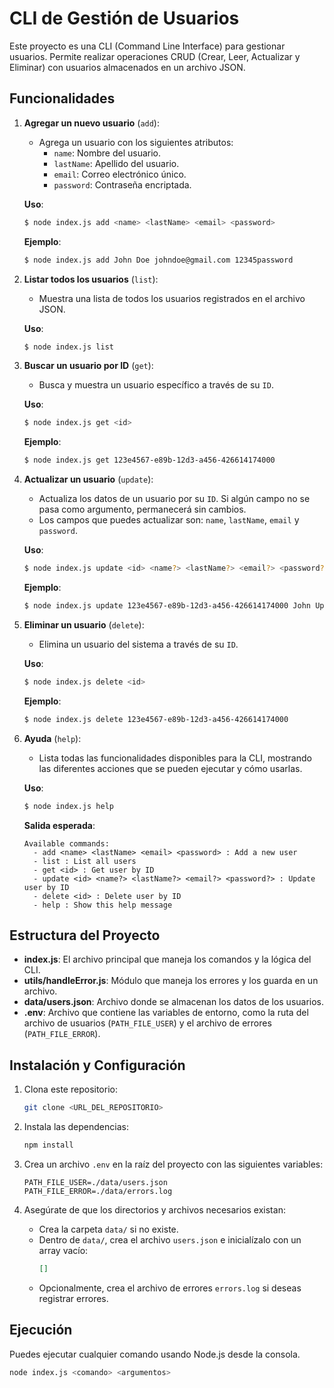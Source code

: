 # CLI de Gestión de Usuarios

Este proyecto es una CLI (Command Line Interface) para gestionar usuarios. Permite realizar operaciones CRUD (Crear, Leer, Actualizar y Eliminar) con usuarios almacenados en un archivo JSON.

## Funcionalidades

1. **Agregar un nuevo usuario** (`add`):

   - Agrega un usuario con los siguientes atributos:
     - `name`: Nombre del usuario.
     - `lastName`: Apellido del usuario.
     - `email`: Correo electrónico único.
     - `password`: Contraseña encriptada.

   **Uso**:

   ```bash
   $ node index.js add <name> <lastName> <email> <password>
   ```

   **Ejemplo**:

   ```bash
   $ node index.js add John Doe johndoe@gmail.com 12345password
   ```

2. **Listar todos los usuarios** (`list`):

   - Muestra una lista de todos los usuarios registrados en el archivo JSON.

   **Uso**:

   ```bash
   $ node index.js list
   ```

3. **Buscar un usuario por ID** (`get`):

   - Busca y muestra un usuario específico a través de su `ID`.

   **Uso**:

   ```bash
   $ node index.js get <id>
   ```

   **Ejemplo**:

   ```bash
   $ node index.js get 123e4567-e89b-12d3-a456-426614174000
   ```

4. **Actualizar un usuario** (`update`):

   - Actualiza los datos de un usuario por su `ID`. Si algún campo no se pasa como argumento, permanecerá sin cambios.
   - Los campos que puedes actualizar son: `name`, `lastName`, `email` y `password`.

   **Uso**:

   ```bash
   $ node index.js update <id> <name?> <lastName?> <email?> <password?>
   ```

   **Ejemplo**:

   ```bash
   $ node index.js update 123e4567-e89b-12d3-a456-426614174000 John UpdatedDoe johndoe@gmail.com newpassword
   ```

5. **Eliminar un usuario** (`delete`):

   - Elimina un usuario del sistema a través de su `ID`.

   **Uso**:

   ```bash
   $ node index.js delete <id>
   ```

   **Ejemplo**:

   ```bash
   $ node index.js delete 123e4567-e89b-12d3-a456-426614174000
   ```

6. **Ayuda** (`help`):

   - Lista todas las funcionalidades disponibles para la CLI, mostrando las diferentes acciones que se pueden ejecutar y cómo usarlas.

   **Uso**:

   ```bash
   $ node index.js help
   ```

   **Salida esperada**:

   ```
   Available commands:
     - add <name> <lastName> <email> <password> : Add a new user
     - list : List all users
     - get <id> : Get user by ID
     - update <id> <name?> <lastName?> <email?> <password?> : Update user by ID
     - delete <id> : Delete user by ID
     - help : Show this help message
   ```

## Estructura del Proyecto

- **index.js**: El archivo principal que maneja los comandos y la lógica del CLI.
- **utils/handleError.js**: Módulo que maneja los errores y los guarda en un archivo.
- **data/users.json**: Archivo donde se almacenan los datos de los usuarios.
- **.env**: Archivo que contiene las variables de entorno, como la ruta del archivo de usuarios (`PATH_FILE_USER`) y el archivo de errores (`PATH_FILE_ERROR`).

## Instalación y Configuración

1. Clona este repositorio:
   ```bash
   git clone <URL_DEL_REPOSITORIO>
   ```
2. Instala las dependencias:

   ```bash
   npm install
   ```

3. Crea un archivo `.env` en la raíz del proyecto con las siguientes variables:

   ```env
   PATH_FILE_USER=./data/users.json
   PATH_FILE_ERROR=./data/errors.log
   ```

4. Asegúrate de que los directorios y archivos necesarios existan:
   - Crea la carpeta `data/` si no existe.
   - Dentro de `data/`, crea el archivo `users.json` e inicialízalo con un array vacío:
     ```json
     []
     ```
   - Opcionalmente, crea el archivo de errores `errors.log` si deseas registrar errores.

## Ejecución

Puedes ejecutar cualquier comando usando Node.js desde la consola.

```bash
node index.js <comando> <argumentos>
```
